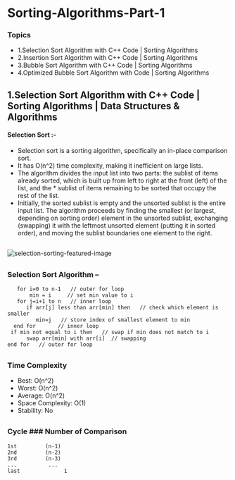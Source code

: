 # Sorting-Algorithms-Part-1
### Topics
* 1.Selection Sort Algorithm with C++ Code | Sorting Algorithms
* 2.Insertion Sort Algorithm with C++ Code | Sorting Algorithms
* 3.Bubble Sort Algorithm with C++ Code | Sorting Algorithms
* 4.Optimized Bubble Sort Algorithm with Code | Sorting Algorithms
##

## 1.Selection Sort Algorithm with C++ Code | Sorting Algorithms | Data Structures & Algorithms
#### Selection Sort :-
* Selection sort is a sorting algorithm, specifically an in-place comparison sort.
* It has O(n^2) time complexity, making it inefficient on large lists.
* The algorithm divides the input list into two parts: the sublist of items already sorted, which is built up from left to right at the front (left) of the list, and the * sublist of items remaining to be sorted that occupy the rest of the list.
* Initially, the sorted sublist is empty and the unsorted sublist is the entire input list. The algorithm proceeds by finding the smallest (or largest, depending on sorting order) element in the unsorted sublist, exchanging (swapping) it with the leftmost unsorted element (putting it in sorted order), and moving the sublist boundaries one element to the right.
##
![selection-sorting-featured-image](https://user-images.githubusercontent.com/80576654/164586593-0b3a149c-2f01-43f3-b043-7d5f8f0e09e5.jpg)
##

### Selection Sort Algorithm –
       for i=0 to n-1   // outer for loop
           min = i     // set min value to i
       for j=i+1 to n   // inner loop
          if arr[j] less than arr[min] then   // check which element is smaller
             min=j   // store index of smallest element to min
      end for       // inner loop
     if min not equal to i then   // swap if min does not match to i
          swap arr[min] with arr[i]  // swapping
    end for   // outer for loop
##
### Time Complexity	
* Best:	       O(n^2)   
* Worst:	       O(n^2)
* Average:	       O(n^2)
* Space Complexity:	O(1)
* Stability:	       No
##
### Cycle	 ### Number of Comparison
    1st	        (n-1)
    2nd	        (n-2)
    3rd	        (n-3)
    ...	         ...
    last	          1
